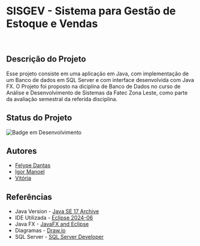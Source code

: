 # **SISGEV - Sistema para Gestão de Estoque e Vendas**
<br>

## **Descrição do Projeto**

Esse projeto consiste em uma aplicação em Java, com implementação de um Banco de dados em SQL Server e com interface desenvolvida com Java FX. O Projeto foi proposto na diciplina de Banco de Dados no curso de Análise e Desenvolvimento de Sistemas da Fatec Zona Leste, como parte da avaliação semestral da referida disciplina.

## **Status do Projeto** 
![Badge em Desenvolvimento](http://img.shields.io/static/v1?label=STATUS&message=EM%20DESENVOLVIMENTO&color=GREEN&style=for-the-badge)

## **Autores**
- [Felype Dantas](https://github.com/FelypeDantas)
- [Igor Manoel](https://github.com/igormanoels)
- [Vitória](https://github.com/vitoria2469)

## **Referências**
- Java Version - [Java SE 17 Archive](https://www.oracle.com/java/technologies/javase/jdk17-archive-downloads.html)
- IDE Utilizada - [Eclipse 2024-06](https://eclipseide.org/)
- Java FX - [JavaFX and Eclipse](https://openjfx.io/openjfx-docs/#introduction)
- Diagramas - [Draw.io](https://www.drawio.com/)
- SQL Server - [SQL Server Developer](https://www.microsoft.com/pt-br/sql-server/sql-server-downloads)
